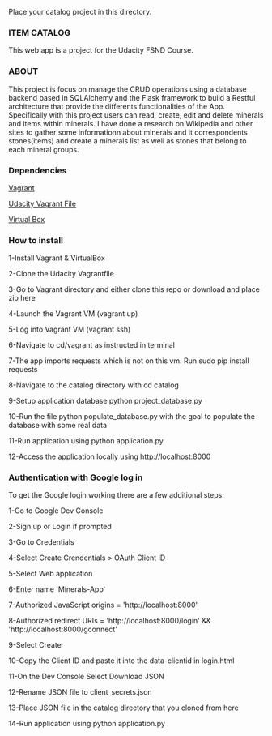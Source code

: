 Place your catalog project in this directory.

### ITEM CATALOG 
This web app is a project for the Udacity FSND Course.

### ABOUT

This project is focus on manage the CRUD operations using a database backend based in SQLAlchemy and the Flask framework to build a Restful architecture that provide the differents functionalities of the App. 
Specifically with this project users can read, create, edit and delete minerals and items within minerals. I have done a research on Wikipedia and other sites to gather some informationn about minerals and it correspondents stones(items) and create a minerals list as well as stones that belong to each mineral groups.

### Dependencies

[Vagrant](https://www.vagrantup.com/)

[Udacity Vagrant File](https://github.com/udacity/fullstack-nanodegree-vm)

[Virtual Box](https://www.virtualbox.org/wiki/Downloads)

### How to install

1-Install Vagrant & VirtualBox

2-Clone the Udacity Vagrantfile

3-Go to Vagrant directory and either clone this repo or download and place zip here

4-Launch the Vagrant VM (vagrant up)

5-Log into Vagrant VM (vagrant ssh)

6-Navigate to cd/vagrant as instructed in terminal

7-The app imports requests which is not on this vm. Run sudo pip install requests

8-Navigate to the catalog directory with cd catalog

9-Setup application database python project_database.py

10-Run the file python populate_database.py with the goal to populate the database with some real data

11-Run application using python application.py

12-Access the application locally using http://localhost:8000

### Authentication with Google log in 

To get the Google login working there are a few additional steps:

1-Go to Google Dev Console

2-Sign up or Login if prompted

3-Go to Credentials

4-Select Create Crendentials > OAuth Client ID

5-Select Web application

6-Enter name 'Minerals-App'

7-Authorized JavaScript origins = 'http://localhost:8000'

8-Authorized redirect URIs = 'http://localhost:8000/login' && 'http://localhost:8000/gconnect'

9-Select Create

10-Copy the Client ID and paste it into the data-clientid in login.html

11-On the Dev Console Select Download JSON

12-Rename JSON file to client_secrets.json

13-Place JSON file in the catalog directory that you cloned from here

14-Run application using python application.py
